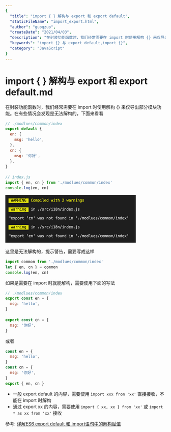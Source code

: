 ```yaml
---
{
  "title": "import { } 解构与 export 和 export default",
  "staticFileName": "import_export.html",
  "author": "guoqzuo",
  "createDate": "2021/04/03",
  "description": "在封装功能函数时，我们经常需要在 import 时使用解构 {} 来仅导出部分模块功能。在有些情况会发现是无法解构的，下面来看看 - 一般 export default 的内容，需要使用 `import xxx from 'xx'` 直接接收，不能在 import 时解构 - 通过 export xx 的内容，需要使用 `import { xx, xx } from 'xx'` 或 `import * as xx from 'xx'` 接收",
  "keywords": "import {} 与 export default,import {}",
  "category": "JavaScript"
}
---
```

# import { } 解构与 export 和 export default.md

在封装功能函数时，我们经常需要在 import 时使用解构 {} 来仅导出部分模块功能。在有些情况会发现是无法解构的，下面来看看
```js
// ./modlues/common/index
export default {
  en: {
    msg: 'hello',
  },
  cn: {
    msg: '你好',
  },
}

// index.js
import { en, cn } from './modlues/common/index'
console.log(en, cn)
```

![export-warn.png](../../../images/blog/js/export-warn.png)

这里是无法解构的，提示警告，需要写成这样
```js
import common from './modlues/common/index'
let { en, cn } = common
console.log(en, cn)
```
如果是需要在 import 时就能解构，需要使用下面的写法
```js
// ./modlues/common/index
export const en = {
  msg: 'hello',
}

export const cn = {
  msg: '你好',
}
```
或者
```js
const en = {
  msg: 'hello',
}
const cn = {
  msg: '你好',
}
export { en, cn }
```

- 一般 export default 的内容，需要使用 `import xxx from 'xx'` 直接接收，不能在 import 时解构
- 通过 export xx 的内容，需要使用 `import { xx, xx } from 'xx'` 或 `import * as xx from 'xx'` 接收

参考: [详解ES6 export default 和 import语句中的解构赋值](https://www.jb51.net/article/162079.htm)